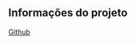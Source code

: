 ## Informações do projeto

[Github]([https://](https://github.com/lzocateli/Nuuvify.CommonPack/tree/main/src/Nuuvify.CommonPack.Security.JwtCredentials))